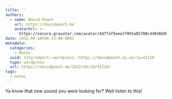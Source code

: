 ```yaml
---
title: ''
authors:
  - name: David Peach
    url: https://davidpeach.me
    avatarUrl: >-
      https://secure.gravatar.com/avatar/4d7faf5eee1f055a85788c44936b8995eaab6dfb004e7854ec747ccb272e91ee?s=96&d=mm&r=g
date: 2012-04-10T06:53:00.000Z
metadata:
  categories:
    - Notes
  uuid: 11ty/import::wordpress::https://davidpeach.co.uk/?p=41210
  type: wordpress
  url: https://davidpeach.me/2012/04/10/41210/
tags:
  - notes
---
```

Ya know that new sound you were looking for? Well listen to this!